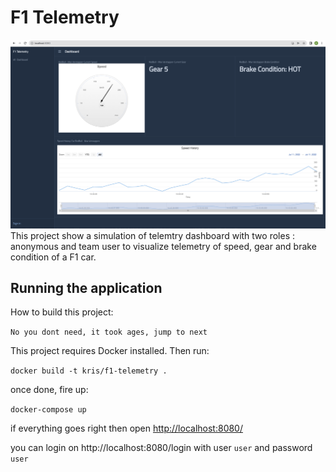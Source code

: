 # F1 Telemetry

![alt text](images/f1-telemetry.png)
This project show a simulation of telemtry dashboard with two roles : anonymous and team user to visualize telemetry of speed, gear and brake condition of a F1 car. 

## Running the application

How to build this project:

```No you dont need, it took ages, jump to next```

This project requires Docker installed. Then run: 

```docker build -t kris/f1-telemetry .```

once done, fire up:

```docker-compose up```

if everything goes right then open [http://localhost:8080/](http://localhost:8080/)

you can login on http://localhost:8080/login with user `user` and password `user`